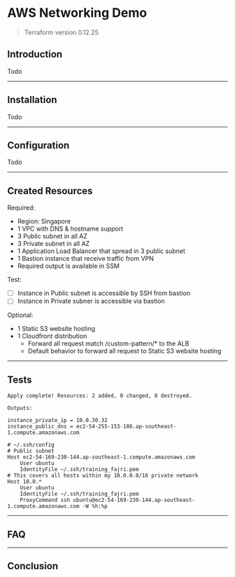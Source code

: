 # AWS Networking Demo

> Terraform version 0.12.25

## Introduction

Todo

---

## Installation

Todo

---

## Configuration

Todo

---

## Created Resources

Required:
- Region: Singapore
- 1 VPC with DNS & hostname support
- 3 Public subnet in all AZ
- 3 Private subnet in all AZ
- 1 Application Load Balancer that spread in 3 public subnet
- 1 Bastion instance that receive traffic from VPN
- Required output is available in SSM

Test:
- [ ] Instance in Public subnet is accessible by SSH from bastion
- [ ] Instance in Private subner is accessible via bastion

Optional:
- 1 Static S3 website hosting
- 1 Cloudfront distribution
    - Forward all request match /custom-pattern/* to the ALB
    - Default behavior to forward all request to Static S3 website hosting

---

## Tests
```
Apply complete! Resources: 2 added, 0 changed, 0 destroyed.

Outputs:

instance_private_ip = 10.0.30.32
instance_public_dns = ec2-54-255-153-186.ap-southeast-1.compute.amazonaws.com
```

```
# ~/.ssh/config
# Public subnet
Host ec2-54-169-230-144.ap-southeast-1.compute.amazonaws.com
    User ubuntu
    IdentityFile ~/.ssh/training_fajri.pem
# This covers all hosts within my 10.0.0.0/16 private network
Host 10.0.*
    User ubuntu
    IdentityFile ~/.ssh/training_fajri.pem
    ProxyCommand ssh ubuntu@ec2-54-169-230-144.ap-southeast-1.compute.amazonaws.com -W %h:%p
```
---

## FAQ

---

## Conclusion